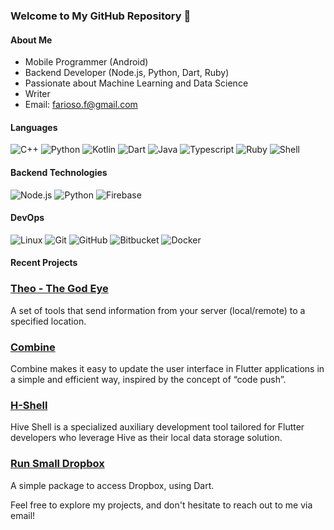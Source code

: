 ### Welcome to My GitHub Repository 👋

#### About Me

- Mobile Programmer (Android)
- Backend Developer (Node.js, Python, Dart, Ruby)
- Passionate about Machine Learning and Data Science
- Writer
- Email: farioso.f@gmail.com

#### Languages

![C++](https://img.shields.io/badge/-C++-00599C?style=flat&logo=C%2B%2B&logoColor=white)
![Python](https://img.shields.io/badge/-Python-00599C?style=flat&logo=Python&logoColor=white)
![Kotlin](https://img.shields.io/badge/-Kotlin-007396?style=flat&logo=Kotlin&logoColor=white)
![Dart](https://img.shields.io/badge/-Dart-0175C2?style=flat&logo=Dart&logoColor=white)
![Java](https://img.shields.io/badge/-Java-00599C?style=flat&logo=Java&logoColor=white)
![Typescript](https://img.shields.io/badge/-Typescript-3178C6?style=flat&logo=Typescript&logoColor=white)
![Ruby](https://img.shields.io/badge/-Ruby-3178C6?style=flat&logo=Ruby&logoColor=white)
![Shell](https://img.shields.io/badge/-Shell-3178C6?style=flat&logo=shell&logoColor=white)

#### Backend Technologies

![Node.js](https://img.shields.io/badge/-Node.js-339933?style=flat&logo=Node.js&logoColor=white)
![Python](https://img.shields.io/badge/-Python-3776AB?style=flat&logo=Python&logoColor=white)
![Firebase](https://img.shields.io/badge/-Firebase-FFCA28?style=flat&logo=Firebase&logoColor=white)

#### DevOps

![Linux](https://img.shields.io/badge/-Linux-F05032?style=flat&logo=linux&logoColor=white)
![Git](https://img.shields.io/badge/-Git-F05032?style=flat&logo=git&logoColor=white)
![GitHub](https://img.shields.io/badge/-GitHub-181717?style=flat&logo=github&logoColor=white)
![Bitbucket](https://img.shields.io/badge/-Bitbucket-0052CC?style=flat&logo=bitbucket&logoColor=white)
![Docker](https://img.shields.io/badge/-Docker-2496ED?style=flat&logo=docker&logoColor=white)

#### Recent Projects

### [Theo - The God Eye](https://github.com/fariosofernando/theo_gods_eye)

A set of tools that send information from your server (local/remote) to a specified location.

### [Combine](https://github.com/fariosofernando/combine)

Combine makes it easy to update the user interface in Flutter applications in a simple and efficient way, inspired by the concept of “code push”.

### [H-Shell](https://github.com/fariosofernando/Hive_Shell)

Hive Shell is a specialized auxiliary development tool tailored for Flutter developers who leverage Hive as their local data storage solution.

### [Run Small Dropbox](https://github.com/fariosofernando/run-small-dropbox-package)

A simple package to access Dropbox, using Dart.

Feel free to explore my projects, and don't hesitate to reach out to me via email!
